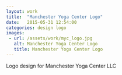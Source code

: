 ```yaml
---
layout: work
title:  "Manchester Yoga Center Logo"
date:   2015-05-31 12:54:00
categories: design logo
images: 
 - url: /assets/work/myc_logo.jpg
   alt: Manchester Yoga Center Logo
   title: Manchester Yoga Center Logo
---
```

Logo design for Manchester Yoga Center LLC

<!--more-->